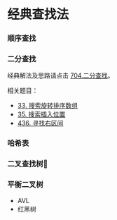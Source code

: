 # 经典查找法

### 顺序查找
### 二分查找

经典解法及思路请点击 [704.二分查找](../leetcode/0704-二分查找.md)。

相关题目：

 - [33. 搜索旋转排序数组](../leetcode/0033-搜索旋转排序数组.md)
 - [35. 搜索插入位置](../leetcode/0035-搜索插入位置.md)
 - [436. 寻找右区间](../leetcode/0436-寻找右区间.md)

### 哈希表
### 二叉查找树🌲
### 平衡二叉树
 - AVL
 - 红黑树